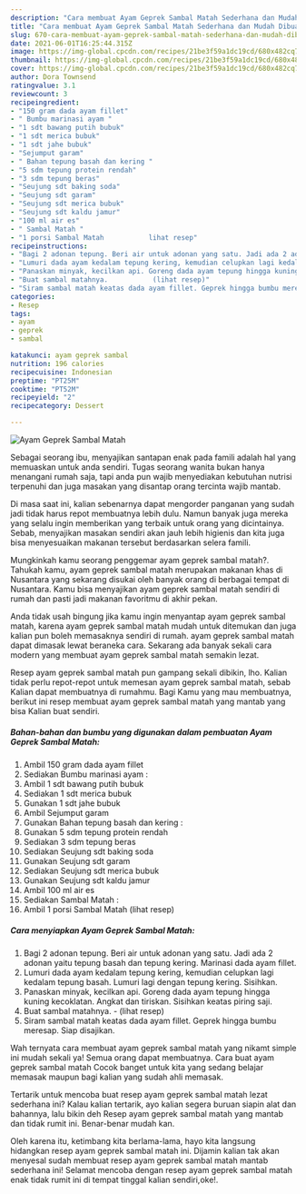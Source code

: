 ```yaml
---
description: "Cara membuat Ayam Geprek Sambal Matah Sederhana dan Mudah Dibuat"
title: "Cara membuat Ayam Geprek Sambal Matah Sederhana dan Mudah Dibuat"
slug: 670-cara-membuat-ayam-geprek-sambal-matah-sederhana-dan-mudah-dibuat
date: 2021-06-01T16:25:44.315Z
image: https://img-global.cpcdn.com/recipes/21be3f59a1dc19cd/680x482cq70/ayam-geprek-sambal-matah-foto-resep-utama.jpg
thumbnail: https://img-global.cpcdn.com/recipes/21be3f59a1dc19cd/680x482cq70/ayam-geprek-sambal-matah-foto-resep-utama.jpg
cover: https://img-global.cpcdn.com/recipes/21be3f59a1dc19cd/680x482cq70/ayam-geprek-sambal-matah-foto-resep-utama.jpg
author: Dora Townsend
ratingvalue: 3.1
reviewcount: 3
recipeingredient:
- "150 gram dada ayam fillet"
- " Bumbu marinasi ayam "
- "1 sdt bawang putih bubuk"
- "1 sdt merica bubuk"
- "1 sdt jahe bubuk"
- "Sejumput garam"
- " Bahan tepung basah dan kering "
- "5 sdm tepung protein rendah"
- "3 sdm tepung beras"
- "Seujung sdt baking soda"
- "Seujung sdt garam"
- "Seujung sdt merica bubuk"
- "Seujung sdt kaldu jamur"
- "100 ml air es"
- " Sambal Matah "
- "1 porsi Sambal Matah           lihat resep"
recipeinstructions:
- "Bagi 2 adonan tepung. Beri air untuk adonan yang satu. Jadi ada 2 adonan yaitu tepung basah dan tepung kering. Marinasi dada ayam fillet."
- "Lumuri dada ayam kedalam tepung kering, kemudian celupkan lagi kedalam tepung basah. Lumuri lagi dengan tepung kering. Sisihkan."
- "Panaskan minyak, kecilkan api. Goreng dada ayam tepung hingga kuning kecoklatan. Angkat dan tiriskan. Sisihkan keatas piring saji."
- "Buat sambal matahnya.           (lihat resep)"
- "Siram sambal matah keatas dada ayam fillet. Geprek hingga bumbu meresap. Siap disajikan."
categories:
- Resep
tags:
- ayam
- geprek
- sambal

katakunci: ayam geprek sambal 
nutrition: 196 calories
recipecuisine: Indonesian
preptime: "PT25M"
cooktime: "PT52M"
recipeyield: "2"
recipecategory: Dessert

---
```



![Ayam Geprek Sambal Matah](https://img-global.cpcdn.com/recipes/21be3f59a1dc19cd/680x482cq70/ayam-geprek-sambal-matah-foto-resep-utama.jpg)

Sebagai seorang ibu, menyajikan santapan enak pada famili adalah hal yang memuaskan untuk anda sendiri. Tugas seorang  wanita bukan hanya menangani rumah saja, tapi anda pun wajib menyediakan kebutuhan nutrisi terpenuhi dan juga masakan yang disantap orang tercinta wajib mantab.

Di masa  saat ini, kalian sebenarnya dapat mengorder panganan yang sudah jadi tidak harus repot membuatnya lebih dulu. Namun banyak juga mereka yang selalu ingin memberikan yang terbaik untuk orang yang dicintainya. Sebab, menyajikan masakan sendiri akan jauh lebih higienis dan kita juga bisa menyesuaikan makanan tersebut berdasarkan selera famili. 



Mungkinkah kamu seorang penggemar ayam geprek sambal matah?. Tahukah kamu, ayam geprek sambal matah merupakan makanan khas di Nusantara yang sekarang disukai oleh banyak orang di berbagai tempat di Nusantara. Kamu bisa menyajikan ayam geprek sambal matah sendiri di rumah dan pasti jadi makanan favoritmu di akhir pekan.

Anda tidak usah bingung jika kamu ingin menyantap ayam geprek sambal matah, karena ayam geprek sambal matah mudah untuk ditemukan dan juga kalian pun boleh memasaknya sendiri di rumah. ayam geprek sambal matah dapat dimasak lewat beraneka cara. Sekarang ada banyak sekali cara modern yang membuat ayam geprek sambal matah semakin lezat.

Resep ayam geprek sambal matah pun gampang sekali dibikin, lho. Kalian tidak perlu repot-repot untuk memesan ayam geprek sambal matah, sebab Kalian dapat membuatnya di rumahmu. Bagi Kamu yang mau membuatnya, berikut ini resep membuat ayam geprek sambal matah yang mantab yang bisa Kalian buat sendiri.

<!--inarticleads1-->

##### Bahan-bahan dan bumbu yang digunakan dalam pembuatan Ayam Geprek Sambal Matah:

1. Ambil 150 gram dada ayam fillet
1. Sediakan  Bumbu marinasi ayam :
1. Ambil 1 sdt bawang putih bubuk
1. Sediakan 1 sdt merica bubuk
1. Gunakan 1 sdt jahe bubuk
1. Ambil Sejumput garam
1. Gunakan  Bahan tepung basah dan kering :
1. Gunakan 5 sdm tepung protein rendah
1. Sediakan 3 sdm tepung beras
1. Sediakan Seujung sdt baking soda
1. Gunakan Seujung sdt garam
1. Sediakan Seujung sdt merica bubuk
1. Gunakan Seujung sdt kaldu jamur
1. Ambil 100 ml air es
1. Sediakan  Sambal Matah :
1. Ambil 1 porsi Sambal Matah           (lihat resep)




<!--inarticleads2-->

##### Cara menyiapkan Ayam Geprek Sambal Matah:

1. Bagi 2 adonan tepung. Beri air untuk adonan yang satu. Jadi ada 2 adonan yaitu tepung basah dan tepung kering. Marinasi dada ayam fillet.
1. Lumuri dada ayam kedalam tepung kering, kemudian celupkan lagi kedalam tepung basah. Lumuri lagi dengan tepung kering. Sisihkan.
1. Panaskan minyak, kecilkan api. Goreng dada ayam tepung hingga kuning kecoklatan. Angkat dan tiriskan. Sisihkan keatas piring saji.
1. Buat sambal matahnya. -           (lihat resep)
1. Siram sambal matah keatas dada ayam fillet. Geprek hingga bumbu meresap. Siap disajikan.




Wah ternyata cara membuat ayam geprek sambal matah yang nikamt simple ini mudah sekali ya! Semua orang dapat membuatnya. Cara buat ayam geprek sambal matah Cocok banget untuk kita yang sedang belajar memasak maupun bagi kalian yang sudah ahli memasak.

Tertarik untuk mencoba buat resep ayam geprek sambal matah lezat sederhana ini? Kalau kalian tertarik, ayo kalian segera buruan siapin alat dan bahannya, lalu bikin deh Resep ayam geprek sambal matah yang mantab dan tidak rumit ini. Benar-benar mudah kan. 

Oleh karena itu, ketimbang kita berlama-lama, hayo kita langsung hidangkan resep ayam geprek sambal matah ini. Dijamin kalian tak akan menyesal sudah membuat resep ayam geprek sambal matah mantab sederhana ini! Selamat mencoba dengan resep ayam geprek sambal matah enak tidak rumit ini di tempat tinggal kalian sendiri,oke!.

